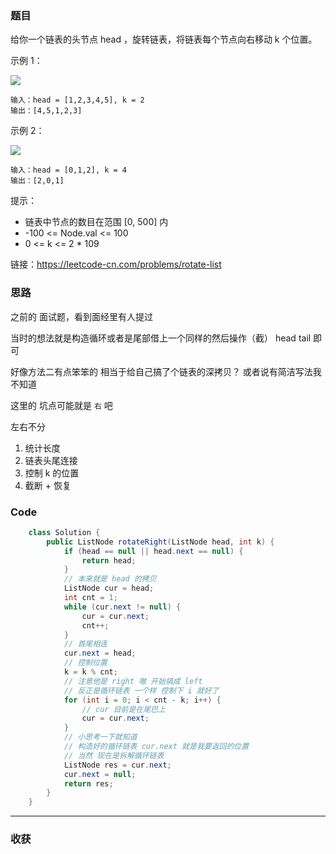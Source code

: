 ### 题目

给你一个链表的头节点 head ，旋转链表，将链表每个节点向右移动 k 个位置。

示例 1：

![](https://assets.leetcode.com/uploads/2020/11/13/rotate1.jpg)

```
输入：head = [1,2,3,4,5], k = 2
输出：[4,5,1,2,3]
```
示例 2：

![](https://assets.leetcode.com/uploads/2020/11/13/roate2.jpg)

```
输入：head = [0,1,2], k = 4
输出：[2,0,1]
```

提示：

- 链表中节点的数目在范围 [0, 500] 内
- -100 <= Node.val <= 100
- 0 <= k <= 2 * 109

链接：https://leetcode-cn.com/problems/rotate-list

### 思路

之前的 面试题，看到面经里有人提过 

当时的想法就是构造循环或者是尾部借上一个同样的然后操作（截） head tail 即可

好像方法二有点笨笨的 相当于给自己搞了个链表的深拷贝？ 或者说有简洁写法我不知道

这里的 坑点可能就是 `右` 吧

左右不分

1. 统计长度
2. 链表头尾连接
3. 控制 k 的位置
4. 截断 + 恢复

### Code
```java
    class Solution {
        public ListNode rotateRight(ListNode head, int k) {
            if (head == null || head.next == null) {
                return head;
            }
            // 本来就是 head 的拷贝
            ListNode cur = head;
            int cnt = 1;
            while (cur.next != null) {
                cur = cur.next;
                cnt++;
            }
            // 首尾相连
            cur.next = head;
            // 控制位置
            k = k % cnt;
            // 注意他是 right 嗷 开始搞成 left
            // 反正是循环链表 一个样 控制下 i 就好了
            for (int i = 0; i < cnt - k; i++) {
                // cur 目前是在尾巴上
                cur = cur.next;
            }
            // 小思考一下就知道 
            // 构造好的循环链表 cur.next 就是我要返回的位置 
            // 当然 现在是拆解循环链表 
            ListNode res = cur.next;
            cur.next = null;
            return res;
        }
    }
```
*** 
### 收获
